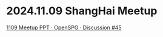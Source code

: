 # 2024.11.09 ShangHai Meetup

[1109 Meetup PPT · OpenSPG · Discussion #45](https://github.com/orgs/OpenSPG/discussions/45)



